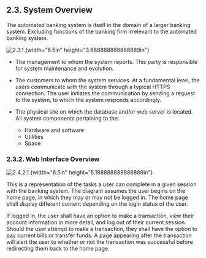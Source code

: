 2.3. System Overview
--------------------

The automated banking system is itself in the domain of a larger banking system.
Excluding functions of the banking firm irrelevant to the automated banking system.

![2.3.1.[^fig2]](./sections/2/media/image2.jpeg){width="6.5in" height="3.688888888888889in"}

[^fig2]: System context diagram of the automated banking system. Highlights the outside forces affecting the system.

  * The management to whom the system reports. This party is responsible for system maintenance and evolution.

  * The customers to whom the system services. At a fundamental level, the users communicate with the system through a typical HTTPS connection. The user initiates the communication by sending a request to the system, to which the system responds accordingly.  
  * The physical site on which the database and/or web server is located. All system components pertaining to the:
	* Hardware and software
	* Utilities
	* Space

### 2.3.2. Web Interface Overview

![2.4.2.1.[^fig3]](./sections/2/media/image3.jpeg){width="6.5in" height="5.188888888888889in"}

[^fig3]: Clickstream diagram for the system’s front-end interface.

This is a representation of the tasks a user can complete in a given session with the banking system.
The diagram assumes the user begins on the home page, in which they may or may not be logged in.
The home page shall display different content depending on the login status of the user.

If logged in, the user shall have an option to make a transaction, view their account information in more detail, and log out of their current session.
Should the user attempt to make a transaction, they shall have the option to pay current bills or transfer funds.
A page appearing after the transaction will alert the user to whether or not the transaction was successful before redirecting them back to the home page.


